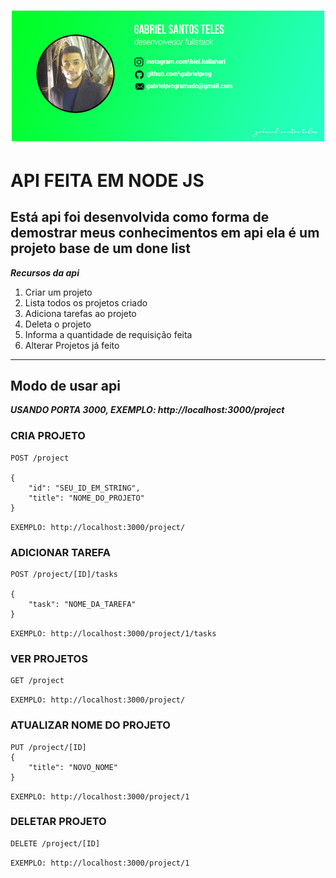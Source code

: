 <h1 align="center">
    <img alt="Carta assinatura" src="img/cartao-ass.png" width="500px" />
</h1>

# API FEITA EM NODE JS
Está api foi desenvolvida como forma de demostrar meus conhecimentos em api
ela é um projeto base de um done list
---
***Recursos da api***
1. Criar um projeto
0. Lista todos os projetos criado
0. Adiciona tarefas ao projeto
0. Deleta o projeto
0. Informa a quantidade de requisição feita
0. Alterar Projetos já feito
---
## Modo de usar api 

***USANDO PORTA 3000, EXEMPLO:  http://localhost:3000/project***

### CRIA PROJETO
```
POST /project

{
	"id": "SEU_ID_EM_STRING",
	"title": "NOME_DO_PROJETO"
}
```
`EXEMPLO: http://localhost:3000/project/`

### ADICIONAR TAREFA
```
POST /project/[ID]/tasks

{
	"task": "NOME_DA_TAREFA"
}
```
`EXEMPLO: http://localhost:3000/project/1/tasks`

### VER PROJETOS
```
GET /project
```
`EXEMPLO: http://localhost:3000/project/`

### ATUALIZAR NOME DO PROJETO
```
PUT /project/[ID]
{
	"title": "NOVO_NOME"
}
```
`EXEMPLO: http://localhost:3000/project/1`

### DELETAR PROJETO
```
DELETE /project/[ID]
```
`EXEMPLO: http://localhost:3000/project/1`
